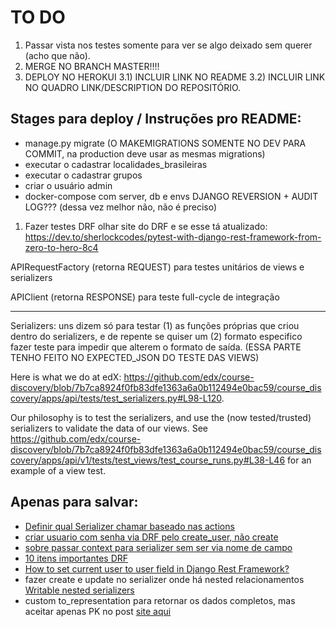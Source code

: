 # TO DO

1) Passar vista nos testes somente para ver se algo deixado sem querer (acho que não).
2) MERGE NO BRANCH MASTER!!!!
3) DEPLOY NO HEROKUI
3.1) INCLUIR LINK NO README
3.2) INCLUIR LINK NO QUADRO LINK/DESCRIPTION DO REPOSITÓRIO.

## Stages para deploy / Instruções pro README:

- manage.py migrate (O MAKEMIGRATIONS SOMENTE NO DEV PARA COMMIT, na production deve usar as mesmas migrations)
- executar o cadastrar localidades_brasileiras
- executar o cadastrar grupos
- criar o usuário admin
- docker-compose com server, db e envs
DJANGO REVERSION + AUDIT LOG??? (dessa vez melhor não, não é preciso)


1) Fazer testes DRF olhar site do DRF e se esse tá atualizado:
https://dev.to/sherlockcodes/pytest-with-django-rest-framework-from-zero-to-hero-8c4

APIRequestFactory (retorna REQUEST) para testes unitários de views e serializers

APIClient (retorna RESPONSE) para teste full-cycle de integração

---------------
Serializers: uns dizem só para testar 
(1) as funções próprias que criou dentro do serializers, e de repente se quiser um 
(2) formato especifico fazer teste para impedir que alterem o formato de saída. (ESSA PARTE TENHO FEITO NO EXPECTED_JSON DO TESTE DAS VIEWS) 

Here is what we do at edX: https://github.com/edx/course-discovery/blob/7b7ca8924f0fb83dfe1363a6a0b112494e0bac59/course_discovery/apps/api/tests/test_serializers.py#L98-L120.

Our philosophy is to test the serializers, and use the (now tested/trusted) serializers to validate the data of our views. See https://github.com/edx/course-discovery/blob/7b7ca8924f0fb83dfe1363a6a0b112494e0bac59/course_discovery/apps/api/v1/tests/test_views/test_course_runs.py#L38-L46 for an example of a view test.

## Apenas para salvar:

- [Definir qual Serializer chamar baseado nas actions](https://medium.com/aubergine-solutions/decide-serializer-class-dynamically-based-on-viewset-actions-in-django-rest-framework-drf-fb6bb1246af2)
- [criar usuario com senha via DRF pelo create_user, não create](https://stackoverflow.com/questions/29746584/django-rest-framework-create-user-with-password)
- [sobre passar context para serializer sem ser via nome de campo](https://www.django-rest-framework.org/api-guide/serializers/#including-extra-context)
- [10 itens importantes DRF](https://profil-software.com/blog/development/10-things-you-need-know-effectively-use-django-rest-framework/)
- [How to set current user to user field in Django Rest Framework?](https://stackoverflow.com/questions/35518273/how-to-set-current-user-to-user-field-in-django-rest-framework)
- fazer create e update no serializer onde há nested relacionamentos [Writable nested serializers](https://www.django-rest-framework.org/api-guide/relations/#writable-nested-serializers)
- custom to_representation para retornar os dados completos, mas aceitar apenas PK no post [site aqui](https://stackoverflow.com/a/46944720)


